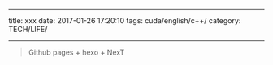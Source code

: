 <!-- header -->
---
title: xxx
date: 2017-01-26 17:20:10
tags: cuda/english/c++/
category: TECH/LIFE/

---

<!-- abstract -->
<!-- HTML 方式的居中 -->
<blockquote class="blockquote-center">
	Github pages + hexo + NexT
</blockquote>

<!-- more -->



<!-- context -->